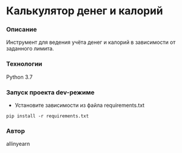 # Калькулятор денег и калорий
### Описание
Инструмент для ведения учёта денег и калорий в зависимости от заданного лимита.
### Технологии
Python 3.7
### Запуск проекта dev-режиме
- Установите зависимости из файла requirements.txt
```
pip install -r requirements.txt
``` 
### Автор
allinyearn